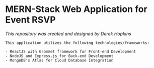 # MERN-Stack Web Application for Event RSVP

<i>This repository was created and designed by Derek Hopkins</i>

    This application utilizes the following technologies/frameworks:

    - ReactJS with Grommet framework for Front-end Development
    - NodeJS and Express.js for Back-end Development
    - MongoDB's Atlas for Cloud Database Integration
